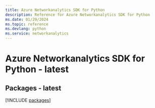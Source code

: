 ```yaml
---
title: Azure Networkanalytics SDK for Python
description: Reference for Azure Networkanalytics SDK for Python
ms.date: 01/29/2024
ms.topic: reference
ms.devlang: python
ms.service: networkanalytics
---
```

# Azure Networkanalytics SDK for Python - latest
## Packages - latest
[!INCLUDE [packages](networkanalytics-index.md)]